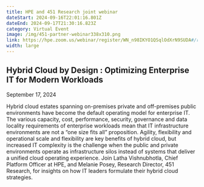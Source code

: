 ```yaml
---
title: HPE and 451 Research joint webinar
dateStart: 2024-09-16T22:01:16.801Z
dateEnd: 2024-09-17T21:30:16.823Z
category: Virtual Event
image: /img/451-partner-webinar338x310.png
link: https://hpe.zoom.us/webinar/register/WN_n98IKYO1QSqlOdXrN9SUDA#/registration
width: large
---
```

## Hybrid Cloud by Design : Optimizing Enterprise IT for Modern Workloads

September 17, 2024

Hybrid cloud estates spanning on-premises private and off-premises public environments have become the default operating model for enterprise IT. The various capacity, cost, performance, security, governance and data locality requirements of enterprise workloads mean that IT infrastructure environments are not a “one size fits all” proposition. Agility, flexibility and operational scale and flexibility are key benefits of hybrid cloud, but increased IT complexity is the challenge when the public and private environments operate as infrastructure silos instead of systems that deliver a unified cloud operating experience. Join Latha Vishnubhotla, Chief Platform Officer at HPE, and Melanie Posey, Research Director, 451 Research, for insights on how IT leaders formulate their hybrid cloud strategies.
